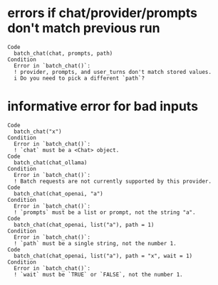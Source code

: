 # errors if chat/provider/prompts don't match previous run

    Code
      batch_chat(chat, prompts, path)
    Condition
      Error in `batch_chat()`:
      ! provider, prompts, and user_turns don't match stored values.
      i Do you need to pick a different `path`?

# informative error for bad inputs

    Code
      batch_chat("x")
    Condition
      Error in `batch_chat()`:
      ! `chat` must be a <Chat> object.
    Code
      batch_chat(chat_ollama)
    Condition
      Error in `batch_chat()`:
      ! Batch requests are not currently supported by this provider.
    Code
      batch_chat(chat_openai, "a")
    Condition
      Error in `batch_chat()`:
      ! `prompts` must be a list or prompt, not the string "a".
    Code
      batch_chat(chat_openai, list("a"), path = 1)
    Condition
      Error in `batch_chat()`:
      ! `path` must be a single string, not the number 1.
    Code
      batch_chat(chat_openai, list("a"), path = "x", wait = 1)
    Condition
      Error in `batch_chat()`:
      ! `wait` must be `TRUE` or `FALSE`, not the number 1.

